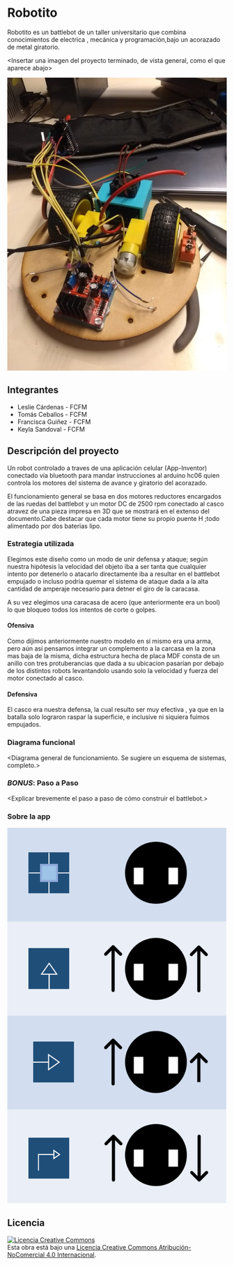 
# Robotito
Robotito es un battlebot de un taller  universitario que combina conocimientos de electrica , mecánica y programación,bajo un acorazado de metal giratorio.

<Insertar una imagen del proyecto terminado, de vista general, como el que aparece abajo>

![Modelo inicial](/multimedia/robotito2.jpeg)



## Integrantes
- Leslie Cárdenas - FCFM
- Tomás Ceballos - FCFM
- Francisca Guiñez - FCFM
- Keyla Sandoval - FCFM


## Descripción del proyecto

Un robot controlado a traves de una aplicación celular (App-Inventor) conectado vía bluetooth para mandar instrucciones al arduino hc06 quien controla los motores del sistema de avance y giratorio del acorazado.

El funcionamiento general se basa en dos motores reductores  encargados de las ruedas del battlebot y un motor DC de 2500 rpm conectado al casco atravez de una pieza impresa en 3D que se mostrará en el extenso del documento.Cabe destacar que cada motor tiene su propio puente H ;todo alimentado por dos baterias lipo.

### Estrategia utilizada
Elegimos este diseño como un modo de unir defensa y ataque; según nuestra hipótesis la velocidad del objeto iba a ser tanta que cualquier intento por detenerlo o atacarlo directamente iba a resultar en el battlebot empujado o incluso podría quemar el sistema de ataque  dada a la alta cantidad de amperaje necesario para detner el giro de la caracasa.

A su vez elegimos una caracasa de acero (que anteriormente era un bool) lo que bloqueo todos los intentos de corte o golpes.
#### Ofensiva
Como dijimos anteriormente nuestro modelo en sí mismo era una arma, pero aún así pensamos integrar un complemento a la carcasa en la zona mas baja de la misma, dicha estructura hecha de placa MDF consta de un anillo con tres protuberancias que dada a su ubicacion pasarían por debajo de los distintos robots levantandolo usando solo la velocidad y fuerza del motor conectado al casco.

#### Defensiva
El casco era nuestra defensa, la cual resulto ser muy efectiva , ya que en la batalla solo lograron raspar la superficie, e inclusive ni siquiera fuimos empujados.


### Diagrama funcional
<Diagrama general de funcionamiento. Se sugiere un esquema de sistemas, completo.>

### *BONUS*: Paso a Paso
<Explicar brevemente el paso a paso de cómo construir el battlebot.>

### Sobre la app

![Tabla Explicativa](/multimedia/tabla_botones.png)

## Licencia
<a rel="license" href="http://creativecommons.org/licenses/by-nc/4.0/"><img alt="Licencia Creative Commons" style="border-width:0" src="https://i.creativecommons.org/l/by-nc/4.0/88x31.png" /></a><br />Esta obra está bajo una <a rel="license" href="http://creativecommons.org/licenses/by-nc/4.0/">Licencia Creative Commons Atribución-NoComercial 4.0 Internacional</a>.

